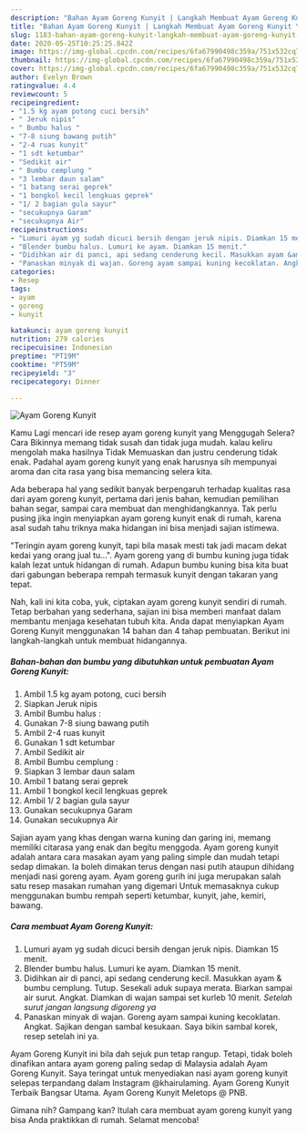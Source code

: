 ```yaml
---
description: "Bahan Ayam Goreng Kunyit | Langkah Membuat Ayam Goreng Kunyit Yang Paling Enak"
title: "Bahan Ayam Goreng Kunyit | Langkah Membuat Ayam Goreng Kunyit Yang Paling Enak"
slug: 1183-bahan-ayam-goreng-kunyit-langkah-membuat-ayam-goreng-kunyit-yang-paling-enak
date: 2020-05-25T10:25:25.842Z
image: https://img-global.cpcdn.com/recipes/6fa67990498c359a/751x532cq70/ayam-goreng-kunyit-foto-resep-utama.jpg
thumbnail: https://img-global.cpcdn.com/recipes/6fa67990498c359a/751x532cq70/ayam-goreng-kunyit-foto-resep-utama.jpg
cover: https://img-global.cpcdn.com/recipes/6fa67990498c359a/751x532cq70/ayam-goreng-kunyit-foto-resep-utama.jpg
author: Evelyn Brown
ratingvalue: 4.4
reviewcount: 5
recipeingredient:
- "1.5 kg ayam potong cuci bersih"
- " Jeruk nipis"
- " Bumbu halus "
- "7-8 siung bawang putih"
- "2-4 ruas kunyit"
- "1 sdt ketumbar"
- "Sedikit air"
- " Bumbu cemplung "
- "3 lembar daun salam"
- "1 batang serai geprek"
- "1 bongkol kecil lengkuas geprek"
- "1/ 2 bagian gula sayur"
- "secukupnya Garam"
- "secukupnya Air"
recipeinstructions:
- "Lumuri ayam yg sudah dicuci bersih dengan jeruk nipis. Diamkan 15 menit."
- "Blender bumbu halus. Lumuri ke ayam. Diamkan 15 menit."
- "Didihkan air di panci, api sedang cenderung kecil. Masukkan ayam &amp; bumbu cemplung. Tutup. Sesekali aduk supaya merata. Biarkan sampai air surut. Angkat. Diamkan di wajan sampai set kurleb 10 menit. *Setelah surut jangan langsung digoreng ya*"
- "Panaskan minyak di wajan. Goreng ayam sampai kuning kecoklatan. Angkat. Sajikan dengan sambal kesukaan. Saya bikin sambal korek, resep setelah ini ya."
categories:
- Resep
tags:
- ayam
- goreng
- kunyit

katakunci: ayam goreng kunyit 
nutrition: 279 calories
recipecuisine: Indonesian
preptime: "PT19M"
cooktime: "PT59M"
recipeyield: "3"
recipecategory: Dinner

---
```



![Ayam Goreng Kunyit](https://img-global.cpcdn.com/recipes/6fa67990498c359a/751x532cq70/ayam-goreng-kunyit-foto-resep-utama.jpg)

Kamu Lagi mencari ide resep ayam goreng kunyit yang Menggugah Selera? Cara Bikinnya memang tidak susah dan tidak juga mudah. kalau keliru mengolah maka hasilnya Tidak Memuaskan dan justru cenderung tidak enak. Padahal ayam goreng kunyit yang enak harusnya sih mempunyai aroma dan cita rasa yang bisa memancing selera kita.

Ada beberapa hal yang sedikit banyak berpengaruh terhadap kualitas rasa dari ayam goreng kunyit, pertama dari jenis bahan, kemudian pemilihan bahan segar, sampai cara membuat dan menghidangkannya. Tak perlu pusing jika ingin menyiapkan ayam goreng kunyit enak di rumah, karena asal sudah tahu triknya maka hidangan ini bisa menjadi sajian istimewa.

&#34;Teringin ayam goreng kunyit, tapi bila masak mesti tak jadi macam dekat kedai yang orang jual tu…&#34;. Ayam goreng yang di bumbu kuning juga tidak kalah lezat untuk hidangan di rumah. Adapun bumbu kuning bisa kita buat dari gabungan beberapa rempah termasuk kunyit dengan takaran yang tepat.


Nah, kali ini kita coba, yuk, ciptakan ayam goreng kunyit sendiri di rumah. Tetap berbahan yang sederhana, sajian ini bisa memberi manfaat dalam membantu menjaga kesehatan tubuh kita. Anda dapat menyiapkan Ayam Goreng Kunyit menggunakan 14 bahan dan 4 tahap pembuatan. Berikut ini langkah-langkah untuk membuat hidangannya.

<!--inarticleads1-->

##### Bahan-bahan dan bumbu yang dibutuhkan untuk pembuatan Ayam Goreng Kunyit:

1. Ambil 1.5 kg ayam potong, cuci bersih
1. Siapkan  Jeruk nipis
1. Ambil  Bumbu halus :
1. Gunakan 7-8 siung bawang putih
1. Ambil 2-4 ruas kunyit
1. Gunakan 1 sdt ketumbar
1. Ambil Sedikit air
1. Ambil  Bumbu cemplung :
1. Siapkan 3 lembar daun salam
1. Ambil 1 batang serai geprek
1. Ambil 1 bongkol kecil lengkuas geprek
1. Ambil 1/ 2 bagian gula sayur
1. Gunakan secukupnya Garam
1. Gunakan secukupnya Air


Sajian ayam yang khas dengan warna kuning dan garing ini, memang memiliki citarasa yang enak dan begitu menggoda. Ayam goreng kunyit adalah antara cara masakan ayam yang paling simple dan mudah tetapi sedap dimakan. Ia boleh dimakan terus dengan nasi putih ataupun dihidang menjadi nasi goreng ayam. Ayam goreng gurih ini juga merupakan salah satu resep masakan rumahan yang digemari Untuk memasaknya cukup menggunakan bumbu rempah seperti ketumbar, kunyit, jahe, kemiri, bawang. 

<!--inarticleads2-->

##### Cara membuat Ayam Goreng Kunyit:

1. Lumuri ayam yg sudah dicuci bersih dengan jeruk nipis. Diamkan 15 menit.
1. Blender bumbu halus. Lumuri ke ayam. Diamkan 15 menit.
1. Didihkan air di panci, api sedang cenderung kecil. Masukkan ayam &amp; bumbu cemplung. Tutup. Sesekali aduk supaya merata. Biarkan sampai air surut. Angkat. Diamkan di wajan sampai set kurleb 10 menit. *Setelah surut jangan langsung digoreng ya*
1. Panaskan minyak di wajan. Goreng ayam sampai kuning kecoklatan. Angkat. Sajikan dengan sambal kesukaan. Saya bikin sambal korek, resep setelah ini ya.


Ayam Goreng Kunyit ini bila dah sejuk pun tetap rangup. Tetapi, tidak boleh dinafikan antara ayam goreng paling sedap di Malaysia adalah Ayam Goreng Kunyit. Saya teringat untuk menyediakan nasi ayam goreng kunyit selepas terpandang dalam Instagram @khairulaming. Ayam Goreng Kunyit Terbaik Bangsar Utama. Ayam Goreng Kunyit Meletops @ PNB. 

Gimana nih? Gampang kan? Itulah cara membuat ayam goreng kunyit yang bisa Anda praktikkan di rumah. Selamat mencoba!
